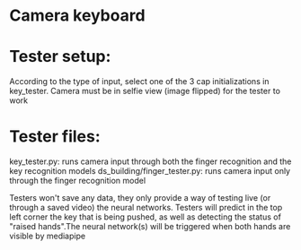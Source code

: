 # Camera keyboard
# Tester setup:

According to the type of input, select one of the 3 cap initializations in key_tester. Camera must be in selfie view (image flipped) for the tester to work

# Tester files:

key_tester.py: runs camera input through both the finger recognition and the key recognition models 
ds_building/finger_tester.py: runs camera input only through the finger recognition model 

Testers won't save any data, they only provide a way of testing live (or through a saved video) the neural networks. 
Testers will predict in the top left corner the key that is being pushed, as well as detecting the status of "raised hands".The neural network(s) will be triggered when both hands are visible by mediapipe